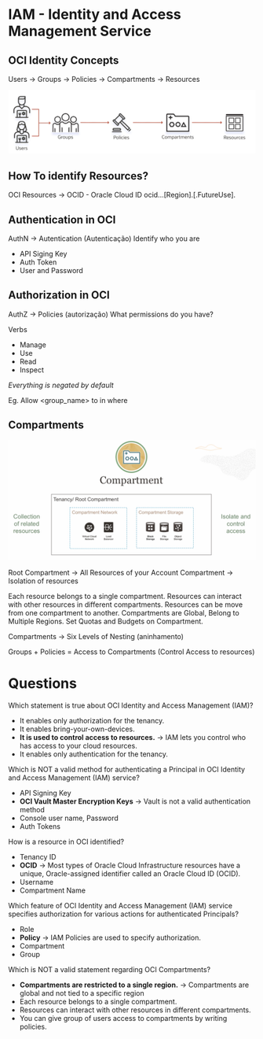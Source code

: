 # IAM - Identity and Access Management Service

## OCI Identity Concepts

Users -> Groups -> Policies -> Compartments -> Resources

<img src="images/oci-iam-01.png" width="700"/>

## How To identify Resources?

OCI Resources -> OCID - Oracle Cloud ID
ocid.<resource type>.<realm>.[Region].[.FutureUse].<UniqueID>

## Authentication in OCI

AuthN -> Autentication (Autenticação)
Identify who you are

- API Siging Key
- Auth Token
- User and Password

## Authorization in OCI

AuthZ -> Policies (autorização)
What permissions do you have?

Verbs
- Manage
- Use
- Read
- Inspect

*Everything is negated by default*

Eg.
Allow <group_name> to <verb> <resource-type> in <location> where <conditions>

## Compartments

<img src="images/oci-iam-02.png" width="700"/>

Root Compartment -> All Resources of your Account
Compartment -> Isolation of resources

Each resource belongs to a single compartment.
Resources can interact with other resources in different compartments.
Resources can be move from one compartment to another.
Compartments are Global, Belong to Multiple Regions.
Set Quotas and Budgets on Compartment.

Compartments -> Six Levels of Nesting (aninhamento)

Groups + Policies = Access to Compartments (Control Access to resources)

# Questions

Which statement is true about OCI Identity and Access Management (IAM)?
- It enables only authorization for the tenancy.
- It enables bring-your-own-devices.
- **It is used to control access to resources.** -> IAM lets you control who has access to your cloud resources.
- It enables only authentication for the tenancy.

Which is NOT a valid method for authenticating a Principal in OCI Identity and Access Management (IAM) service?
- API Signing Key
- **OCI Vault Master Encryption Keys** -> Vault is not a valid authentication method
- Console user name, Password
- Auth Tokens

How is a resource in OCI identified?
- Tenancy ID
- **OCID** -> Most types of Oracle Cloud Infrastructure resources have a unique, Oracle-assigned identifier called an Oracle Cloud ID (OCID).
- Username
- Compartment Name

Which feature of OCI Identity and Access Management (IAM) service specifies authorization for various actions for authenticated Principals?
- Role
- **Policy** -> IAM Policies are used to specify authorization.
- Compartment
- Group

Which is NOT a valid statement regarding OCI Compartments?
- **Compartments are restricted to a single region.** -> Compartments are global and not tied to a specific region
- Each resource belongs to a single compartment.
- Resources can interact with other resources in different compartments.
- You can give group of users access to compartments by writing policies.
